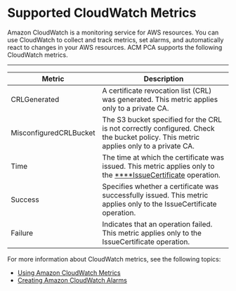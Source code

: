 # Supported CloudWatch Metrics<a name="PcaCloudWatch"></a>

Amazon CloudWatch is a monitoring service for AWS resources\. You can use CloudWatch to collect and track metrics, set alarms, and automatically react to changes in your AWS resources\. ACM PCA supports the following CloudWatch metrics\. 


****  

| Metric | Description | 
| --- | --- | 
| CRLGenerated | A certificate revocation list \(CRL\) was generated\. This metric applies only to a private CA\. | 
| MisconfiguredCRLBucket | The S3 bucket specified for the CRL is not correctly configured\. Check the bucket policy\. This metric applies only to a private CA\. | 
| Time | The time at which the certificate was issued\. This metric applies only to the [****IssueCertificate](https://docs.aws.amazon.com/acm-pca/latest/APIReference/API_IssueCertificate.html) operation\.  | 
| Success | Specifies whether a certificate was successfully issued\. This metric applies only to the IssueCertificate operation\. | 
| Failure | Indicates that an operation failed\. This metric applies only to the IssueCertificate operation\. | 

For more information about CloudWatch metrics, see the following topics:
+ [Using Amazon CloudWatch Metrics](https://docs.aws.amazon.com/AmazonCloudWatch/latest/monitoring/working_with_metrics.html)
+ [Creating Amazon CloudWatch Alarms](https://docs.aws.amazon.com/AmazonCloudWatch/latest/monitoring/AlarmThatSendsEmail.html)